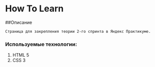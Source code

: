 # How To Learn

##Описание
```html
Страница для закрепления теории 2-го спринта в Яндекс Практикуме.
```

### Используемые технологии:

  1. HTML 5
  2. CSS 3